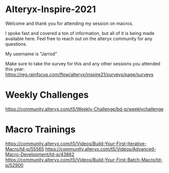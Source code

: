 # Alteryx-Inspire-2021

Welcome and thank you for attending my session on macros.

I spoke fast and covered a ton of information, but all of it is being made available here. Feel free to reach out on the alteryx community for any questions. 

My username is "Jarrod"


Make sure to take the survey for this and any other sessions you attended this year: https://reg.rainfocus.com/flow/alteryx/inspire21/surveys/page/surveys

# Weekly Challenges

https://community.alteryx.com/t5/Weekly-Challenge/bd-p/weeklychallenge


# Macro Trainings

https://community.alteryx.com/t5/Videos/Build-Your-First-Iterative-Macro/td-p/55565
https://community.alteryx.com/t5/Videos/Advanced-Macro-Development/td-p/43862
https://community.alteryx.com/t5/Videos/Build-Your-First-Batch-Macro/td-p/52900
